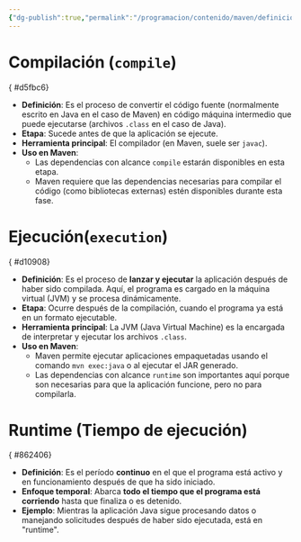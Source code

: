 ```yaml
---
{"dg-publish":true,"permalink":"/programacion/contenido/maven/definiciones/"}
---
```


# Compilación (`compile`)
{ #d5fbc6}


- **Definición**: Es el proceso de convertir el código fuente (normalmente escrito en Java en el caso de Maven) en código máquina intermedio que puede ejecutarse (archivos `.class` en el caso de Java).
- **Etapa**: Sucede antes de que la aplicación se ejecute.
- **Herramienta principal**: El compilador (en Maven, suele ser `javac`).
- **Uso en Maven**:
	- Las dependencias con alcance `compile` estarán disponibles en esta etapa.
	- Maven requiere que las dependencias necesarias para compilar el código (como bibliotecas externas) estén disponibles durante esta fase.

# Ejecución(`execution`)
{ #d10908}


- **Definición**: Es el proceso de **lanzar y ejecutar** la aplicación después de haber sido compilada. Aquí, el programa es cargado en la máquina virtual (JVM) y se procesa dinámicamente.
- **Etapa**: Ocurre después de la compilación, cuando el programa ya está en un formato ejecutable.
- **Herramienta principal**: La JVM (Java Virtual Machine) es la encargada de interpretar y ejecutar los archivos `.class`.
- **Uso en Maven**:
    - Maven permite ejecutar aplicaciones empaquetadas usando el comando `mvn exec:java` o al ejecutar el JAR generado.
    - Las dependencias con alcance `runtime` son importantes aquí porque son necesarias para que la aplicación funcione, pero no para compilarla.

# Runtime (Tiempo de ejecución)
{ #862406}


- **Definición**: Es el período **continuo** en el que el programa está activo y en funcionamiento después de que ha sido iniciado.
- **Enfoque temporal**: Abarca **todo el tiempo que el programa está corriendo** hasta que finaliza o es detenido.
- **Ejemplo**: Mientras la aplicación Java sigue procesando datos o manejando solicitudes después de haber sido ejecutada, está en "runtime".